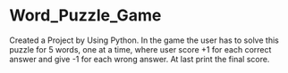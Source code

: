 # Word_Puzzle_Game
Created a Project by Using Python. In the game the user has to solve this 
puzzle for 5 words, one at a time, where user score +1 for each correct answer and give -1 for 
each wrong answer. At last print the final score.
